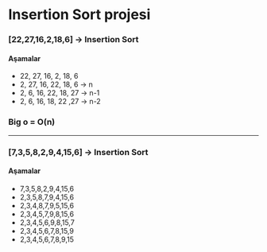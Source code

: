# Insertion Sort projesi
### [22,27,16,2,18,6] -> Insertion Sort

#### Aşamalar
* 22, 27, 16, 2, 18, 6
* 2, 27, 16, 22, 18, 6 -> n
* 2, 6, 16, 22, 18, 27 -> n-1
* 2, 6, 16, 18, 22 ,27 -> n-2

### Big o = O(n)

--------------------------------------

### [7,3,5,8,2,9,4,15,6] -> Insertion Sort

#### Aşamalar
* 7,3,5,8,2,9,4,15,6
* 2,3,5,8,7,9,4,15,6
* 2,3,4,8,7,9,5,15,6
* 2,3,4,5,7,9,8,15,6
* 2,3,4,5,6,9,8,15,7
* 2,3,4,5,6,7,8,15,9
* 2,3,4,5,6,7,8,9,15

